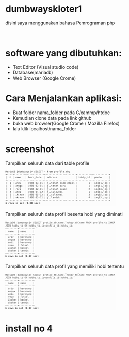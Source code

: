 # dumbwayskloter1

<p> disini saya menggunakan bahasa Pemrograman php </p><br>

# software yang dibutuhkan:
<ul>
  <li> Text Editor (Visual studio code) </li>
  <li> Database(mariadb) </li>
  <li> Web Browser (Google Crome) </li>
</ul>

# Cara Menjalankan aplikasi:
<ul>
  <li>Buat folder nama_folder pada C/xammp/htdoc</li>
  <li>Kemudian clone data pada link github </li>
  <li>buka web browser(Google Crome / Mozilla Firefox) </li>
  <li>lalu klik localhost/nama_folder</li>
</ul>

# screenshot
<p> Tampilkan seluruh data dari table profile </p>
<img src="Screenshot/01.png" width="350">
<p> Tampilkan seluruh data profil beserta hobi yang diminati </p>
<img src="Screenshot/02.png" width="350">
<p> Tampilkan seluruh data profil yang memiliki hobi tertentu </p>
<img src="Screenshot/02.png" width="350">

# install no 4

